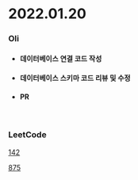 # 2022.01.20
### Oli
* #### 데이터베이스 연결 코드 작성
* #### 데이터베이스 스키마 코드 리뷰 및 수정
* #### PR

<br/>

### LeetCode
[142](https://leetcode.com/problems/linked-list-cycle-ii/)

[875](https://leetcode.com/problems/koko-eating-bananas/)
